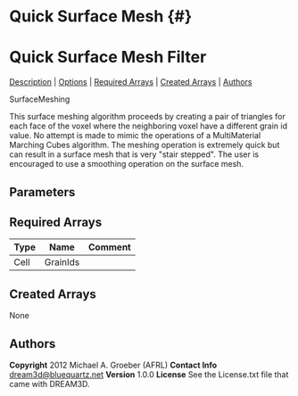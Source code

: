 
Quick Surface Mesh {#}
======
<h1 class="pHeading1">Quick Surface Mesh Filter</h1>
<p class="pCellBody">
<a href="../SurfaceMeshingFilters/QuickSurfaceMesh.html#wp2">Description</a>
| <a href="../SurfaceMeshingFilters/QuickSurfaceMesh.html#wp3">Options</a>
| <a href="../SurfaceMeshingFilters/QuickSurfaceMesh.html#wp4">Required Arrays</a>
| <a href="../SurfaceMeshingFilters/QuickSurfaceMesh.html#wp5">Created Arrays</a>
| <a href="../SurfaceMeshingFilters/QuickSurfaceMesh.html#wp1">Authors</a> 

SurfaceMeshing


 This surface meshing algorithm proceeds by creating a pair of triangles for each face
 of the voxel where the neighboring voxel have a different grain id value. No attempt is
 made to mimic the operations of a MultiMaterial Marching Cubes algorithm. The meshing operation
 is extremely quick but can result in a surface mesh that is very "stair stepped". The user
 is encouraged to use a smoothing operation on the surface mesh.
 

## Parameters ## 
## Required Arrays ##

| Type | Name | Comment |
|------|------|---------|
| Cell | GrainIds |  |

## Created Arrays ##
None



## Authors ##

**Copyright** 2012 Michael A. Groeber (AFRL)
**Contact Info** dream3d@bluequartz.net
**Version** 1.0.0
**License**  See the License.txt file that came with DREAM3D.

